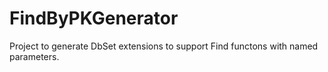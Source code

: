 # FindByPKGenerator
Project to generate DbSet extensions to support Find functons with named parameters.
